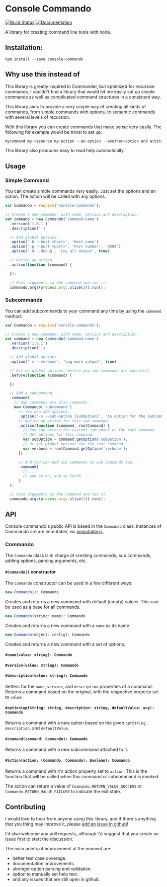 # Console Commando
[![Build Status](https://travis-ci.org/lucascaro/console-commando.svg?branch=master)](https://travis-ci.org/lucascaro/console-commando)
[![Documentation](https://doc.esdoc.org/github.com/lucascaro/console-commando/badge.svg)](https://doc.esdoc.org/github.com/lucascaro/console-commando/)

A library for creating command line tools with node.

## Installation:

```
npm install --save console-commando
```
## Why use this instead of <x>

This library is greatly inspired in Commander, but optimized for recursive
commands. I couldn't find a library that would let me easily set up simple
commands as well as complicated command structures in a consistent way.

This library aims to provide a very simple way of creating all kinds of
commands, from simple commands with options, to semantic commands with
several levels of recursion.

With this library you can create commands that make sense very easily. The
following for example would be trivial to set up:

```js
mycommand my-resource my-action --an-option --another=option and arbitrary arguments
```

This library also produces easy to read help automatically.

## Usage

### Simple Command

You can create simple commands very easily. Just set the options and an action.
The action will be called with any options.

```js
var Commando = require('console-commando');

// Create a new command, with name, version and description.
var command = new Commando('command-name')
  .version('1.0.1')
  .description('')

  // Add global options.
  .option('-h --host <host>', 'Host name')
  .option('-p --port <port>', 'Port number', '8080')
  .option('-d --debug', 'Log all output', true)

  // Define an action.
  .action(function (command) {

  });

  // Pass arguments to the command and run it.
  commando.args(process.argv.slice(2)).run();
```

###  Subcommands

You can add subcommands to your command any time by using the `command` method:

```js
var Commando = require('console-commando');

// Create a new command, with name, version and description.
var command = new Commando('command-name')
  .version('1.0.1')
  .description('')

  // Add global options.
  .option('-v --verbose', 'Log more output', true)

  // Act on global options, before any sub commands are executed.
  .before(function (command) {

  })

  // Add a subcommand.
  .command(
    // Sub commands are also commands.
    new Commando('subcommand')
      // You can add options.
      .option('-s --sub-option [subOption]', 'An option for the subcommand')
      // Define an action for this sub command.
      .action(function (command, rootCommand) {
        // You can access the current subcomand or the root command.
        // Get options for this command.
        var subOption = command.getOption('subOption');
        // Or get global options for the root command.
        var verbose = rootCommand.getOption('verbose');
      })

      // And you can add sub commands to sub commands too.
      .command(
        // ...
        // and so on, and so forth
      )
  );

  // Pass arguments to the command and run it.
  commando.args(process.argv.slice(2)).run();
```

## API

Console commando's public API is based in the `Commando` class. Instances of
Commando are are immutable, via [immutable.js](https://facebook.github.io/immutable-js/).

### Commando

The `Commando` class is in charge of creating commands, sub commands, adding
options, parsing arguments, etc.

#### `#Commando()` constructor

The `Commando` constructor can be used in a few different ways:

```js
new Commando(): Commando
```

Creates and returns a new command with default (empty) values. This can be used
as a base for all commands.

```js
new Commando(string: name): Commando
```

Creates and returns a new command with a `name` as its name.

```js
new Commando(object: config): Commando
```

Creates and returns a new command with a set of options.

#### `#name(value: string): Commando`
#### `#version(value: string): Commando`
#### `#description(value: string): Commando`

Setters for the `name`, `version`, and `description` properties of a command. Returns a command based on the original, with the respective property set to `value`.

#### `#option(optString: string, description: string, defaultValue: any): Commando`

Returns a command with a new option based on the given `optString`, `description`, and `defaultValue`.

#### `#command(command: Commando): Commando`

Returns a command with a new subcommand attached to it.

#### `#action(action: (Commando, Commando): Boolean): Commando`

Returns a command with it's action property set to `action`. This is
the function that will be called when this command or subcommand is
invoked.

The action can return a value of `Commando.RETURN_VALUE_SUCCESS` or
`Commando.RETURN_VALUE_FAILURE` to indicate the exit state.

## Contributing

I would love to hear from anyone using this library, and if there's anything
that you thing may improve it, please [add an issue in github](https://github.com/lucascaro/console-commando/issues/new)!

I'd also welcome any pull requests, although I'd suggest that you create an
issue first to start the discussion.

The main points of improvement at the moment are:

- better test case coverage.
- documentation improvements.
- stronger option parsing and validation.
- option to manually set help text.
- and any issues that are still open in github.
